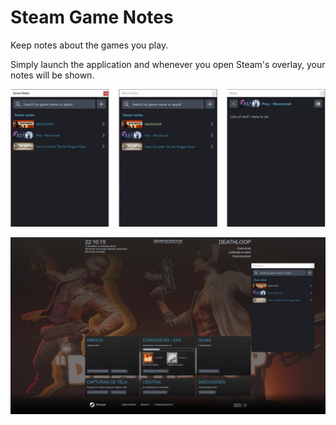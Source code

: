 # Steam Game Notes

Keep notes about the games you play.

Simply launch the application and whenever you open Steam's overlay, your notes will be shown.

![screens.png](.readme/screens.png)

![in-game.jpg](.readme/in-game.jpg)
